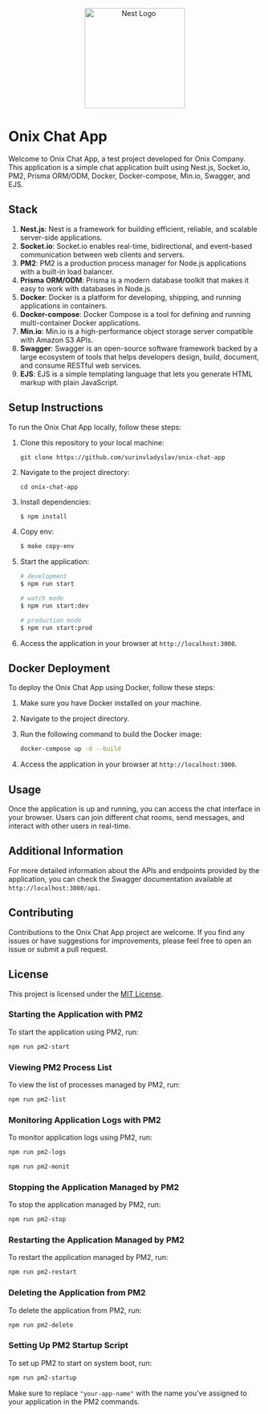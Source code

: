 <p align="center">
  <a href="http://nestjs.com/" target="blank"><img src="https://nestjs.com/img/logo-small.svg" width="200" alt="Nest Logo" /></a>
</p>

# Onix Chat App

Welcome to Onix Chat App, a test project developed for Onix Company. This application is a simple chat application built using Nest.js, Socket.io, PM2, Prisma ORM/ODM, Docker, Docker-compose, Min.io, Swagger, and EJS.

## Stack

1. **Nest.js**: Nest is a framework for building efficient, reliable, and scalable server-side applications.
2. **Socket.io**: Socket.io enables real-time, bidirectional, and event-based communication between web clients and servers.
3. **PM2**: PM2 is a production process manager for Node.js applications with a built-in load balancer.
4. **Prisma ORM/ODM**: Prisma is a modern database toolkit that makes it easy to work with databases in Node.js.
5. **Docker**: Docker is a platform for developing, shipping, and running applications in containers.
6. **Docker-compose**: Docker Compose is a tool for defining and running multi-container Docker applications.
7. **Min.io**: Min.io is a high-performance object storage server compatible with Amazon S3 APIs.
8. **Swagger**: Swagger is an open-source software framework backed by a large ecosystem of tools that helps developers design, build, document, and consume RESTful web services.
9. **EJS**: EJS is a simple templating language that lets you generate HTML markup with plain JavaScript.

## Setup Instructions

To run the Onix Chat App locally, follow these steps:


1. Clone this repository to your local machine:

    ```
    git clone https://github.com/surinvladyslav/onix-chat-app
    ```

2. Navigate to the project directory:

    ```
    cd onix-chat-app
    ```

3. Install dependencies:

   ```bash
   $ npm install
   ```

4. Copy env:

   ```bash
   $ make copy-env
   ```
   
4. Start the application:

   ```bash
   # development
   $ npm run start
   
   # watch mode
   $ npm run start:dev
   
   # production mode
   $ npm run start:prod
   ```

5. Access the application in your browser at `http://localhost:3000`.

## Docker Deployment

To deploy the Onix Chat App using Docker, follow these steps:

1. Make sure you have Docker installed on your machine.

2. Navigate to the project directory.

3. Run the following command to build the Docker image:

    ```bash
    docker-compose up -d --build
    ```

4. Access the application in your browser at `http://localhost:3000`.

## Usage

Once the application is up and running, you can access the chat interface in your browser. Users can join different chat rooms, send messages, and interact with other users in real-time.

## Additional Information

For more detailed information about the APIs and endpoints provided by the application, you can check the Swagger documentation available at `http://localhost:3000/api`.

## Contributing

Contributions to the Onix Chat App project are welcome. If you find any issues or have suggestions for improvements, please feel free to open an issue or submit a pull request.

## License

This project is licensed under the [MIT License](LICENSE).

### Starting the Application with PM2

To start the application using PM2, run:

```bash
npm run pm2-start
```

### Viewing PM2 Process List

To view the list of processes managed by PM2, run:

```bash
npm run pm2-list
```

### Monitoring Application Logs with PM2

To monitor application logs using PM2, run:

```bash
npm run pm2-logs

npm run pm2-monit
```

### Stopping the Application Managed by PM2

To stop the application managed by PM2, run:

```bash
npm run pm2-stop
```

### Restarting the Application Managed by PM2

To restart the application managed by PM2, run:

```bash
npm run pm2-restart
```

### Deleting the Application from PM2

To delete the application from PM2, run:

```bash
npm run pm2-delete
```

### Setting Up PM2 Startup Script

To set up PM2 to start on system boot, run:

```bash
npm run pm2-startup
```

Make sure to replace `"your-app-name"` with the name you've assigned to your application in the PM2 commands.
